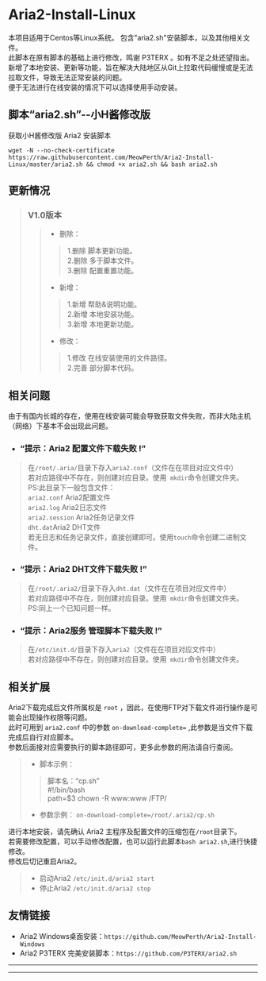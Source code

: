 # Aria2-Install-Linux
本项目适用于Centos等Linux系统。
包含"aria2.sh"安装脚本，以及其他相关文件。<br>
此脚本在原有脚本的基础上进行修改，鸣谢 P3TERX 。如有不足之处还望指出。<br>
新增了本地安装、更新等功能，旨在解决大陆地区从Git上拉取代码缓慢或是无法拉取文件，导致无法正常安装的问题。<br>
便于无法进行在线安装的情况下可以选择使用手动安装。

## 脚本“aria2.sh”--小H酱修改版
获取小H酱修改版 Aria2 安装脚本
```
wget -N --no-check-certificate https://raw.githubusercontent.com/MeowPerth/Aria2-Install-Linux/master/aria2.sh && chmod +x aria2.sh && bash aria2.sh
```
## 更新情况

> ### V1.0版本
>> * 删除：
>>>  1.删除 脚本更新功能。<br>
>>>  2.删除 多于脚本文件。<br>
>>>  3.删除 配置重置功能。
>> * 新增：
>>>  1.新增 帮助&说明功能。<br>
>>>  2.新增 本地安装功能。<br>
>>>  3.新增 本地更新功能。
>> * 修改：
>>>  1.修改 在线安装使用的文件路径。<br>
>>>  2.完善 部分脚本代码。

## 相关问题
由于有国内长城的存在，使用在线安装可能会导致获取文件失败，而非大陆主机（网络）下基本不会出现此问题。
* ### “提示：Aria2 配置文件下载失败 !”
> 在```/root/.aria/```目录下存入```aria2.conf```（文件在在项目对应文件中）<br>
> 若对应路径中不存在，则创建对应目录。使用``` mkdir```命令创建文件夹。<br>
> PS:此目录下一般包含文件：<br>
> ```aria2.conf``` Aria2配置文件<br>
> ```aria2.log``` Aria2日志文件<br>
> ```aria2.session``` Aria2任务记录文件<br>
> ```dht.dat```Aria2 DHT文件<br>
> 若无日志和任务记录文件，直接创建即可。使用```touch```命令创建二进制文件。

* ### “提示：Aria2 DHT文件下载失败 !”
> 在```/root/.aria2/```目录下存入```dht.dat```（文件在在项目对应文件中）<br>
> 若对应路径中不存在，则创建对应目录。使用``` mkdir```命令创建文件夹。<br>
> PS:同上一个已知问题一样。

* ### “提示：Aria2服务 管理脚本下载失败 !”
> 在```/etc/init.d/```目录下存入```aria2```（文件在在项目对应文件中）<br>
> 若对应路径中不存在，则创建对应目录。使用``` mkdir```命令创建文件夹。<br>

## 相关扩展
Aria2下载完成后文件所属权是 `root` ，因此，在使用FTP对下载文件进行操作是可能会出现操作权限等问题。<br>
此时可用到 `aria2.conf` 中的参数 `on-download-complete=` ,此参数是当文件下载完成后自行对应脚本。<br>
参数后面接对应需要执行的脚本路径即可，更多此参数的用法请自行查阅。<br>
> * 脚本示例：<br>
>> 脚本名：“cp.sh” <br>
>> #!/bin/bash<br>
>> path=$3
>> chown -R www:www /FTP/<br>
> * 参数示例：	```on-download-complete=/root/.aria2/cp.sh```<br>

进行本地安装，请先确认 Aria2 主程序及配置文件的压缩包在`/root`目录下。<br>
若需要修改配置，可以手动修改配置，也可以运行此脚本```bash aria2.sh```,进行快捷修改。<br>
修改后切记重启Aria2。
> * 启动Aria2	```/etc/init.d/aria2 start```<br>
> * 停止Aria2	```/etc/init.d/aria2 stop```

## 友情链接
* Aria2 Windows桌面安装：```https://github.com/MeowPerth/Aria2-Install-Windows```
* Aria2 P3TERX 完美安装脚本：```https://github.com/P3TERX/aria2.sh```
----
----
